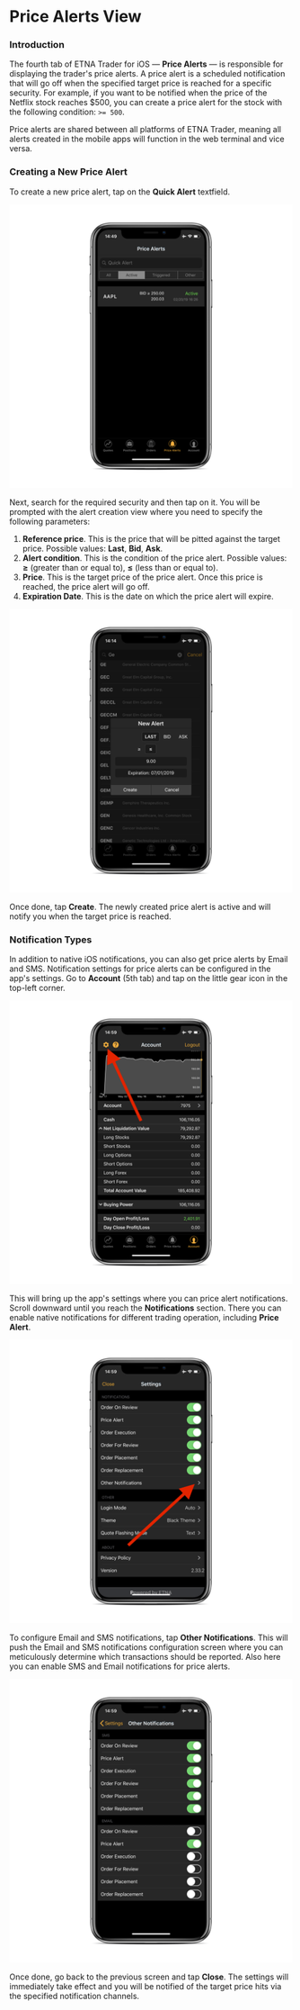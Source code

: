 # Price Alerts View

### Introduction

The fourth tab of ETNA Trader for iOS — **Price Alerts** — is responsible for displaying the trader's price alerts. A price alert is a scheduled notification that will go off when the specified target price is reached for a specific security. For example, if you want to be notified when the price of the Netflix stock reaches $500, you can create a price alert for the stock with the following condition: `>= 500`.

Price alerts are shared between all platforms of ETNA Trader, meaning all alerts created in the mobile apps will function in the web terminal and vice versa.

### Creating a New Price Alert

To create a new price alert, tap on the **Quick Alert** textfield. 

![](../../.gitbook/assets/img_0056_iphonexspacegrey_portrait.png)

Next, search for the required security and then tap on it. You will be prompted with the alert creation view where you need to specify the following parameters:

1. **Reference price**. This is the price that will be pitted against the target price. Possible values: **Last**, **Bid**, **Ask**.
2. **Alert condition**. This is the condition of the price alert. Possible values: **≥** \(greater than or equal to\), **≤** \(less than or equal to\).
3. **Price**. This is the target price of the price alert. Once this price is reached, the price alert will go off.
4. **Expiration Date**. This is the date on which the price alert will expire.

![](../../.gitbook/assets/img_03aa86dc9ba9-1_iphonexspacegrey_portrait.png)

Once done, tap **Create**. The newly created price alert is active and will notify you when the target price is reached.

### Notification Types

In addition to native iOS notifications, you can also get price alerts by Email and SMS. Notification settings for price alerts can be configured in the app's settings. Go to **Account** \(5th tab\) and tap on the little gear icon in the top-left corner.

![](../../.gitbook/assets/img_0057_iphonexspacegrey_portrait.png)

This will bring up the app's settings where you can price alert notifications. Scroll downward until you reach the **Notifications** section. There you can enable native notifications for different trading operation, including **Price Alert**.

![](../../.gitbook/assets/img_0058_iphonexspacegrey_portrait.png)

To configure Email and SMS notifications, tap **Other Notifications**. This will push the Email and SMS notifications configuration screen where you can meticulously determine which transactions should be reported. Also here you can enable SMS and Email notifications for price alerts.

![](../../.gitbook/assets/img_0059_iphonexspacegrey_portrait.png)

Once done, go back to the previous screen and tap **Close**. The settings will immediately take effect and you will be notified of the target price hits via the specified notification channels.

